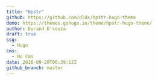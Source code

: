 ```yaml
---
title: "Hpstr"
github: https://github.com/dldx/hpstr-hugo-theme
demo: https://themes.gohugo.io/theme/hpstr-hugo-theme/
author: Durand D'souza
draft: true
ssg:
  - Hugo
cms:
  - No Cms
date: 2016-09-20T06:39:12Z
github_branch: master
---
```

